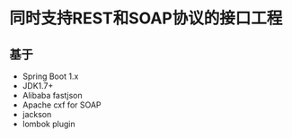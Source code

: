 # 同时支持REST和SOAP协议的接口工程
## 基于
* Spring Boot 1.x
* JDK1.7+
* Alibaba fastjson
* Apache cxf for SOAP
* jackson
* lombok plugin
